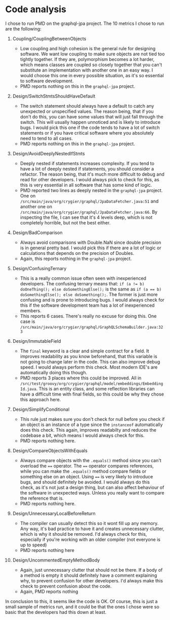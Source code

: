 # Code analysis
I chose to run PMD on the graphql-jpa project. The 10 metrics I chose to run are the following:
1. Coupling/CouplingBetweenObjects
    - Low coupling and high cohesion is the general rule for designing software. We want low
coupling to make sure objects are not tied too tightly together. If they are, polymorphism becomes a lot harder, which means classes are coupled so closely together that you can't substitute an
implementation with another one in an easy way. I would choose this one in every possible 
situation, as it's so essential to software development.
    - PMD reports nothing on this in the `graphql-jpa` project.

2. Design/SwitchStmtsShouldHaveDefault
    - The switch statement should always have a default to catch any unexpected or unspecified 
values. The reason being, that if you don't do this, you can have some values that will just fall
through the switch. This will usually happen unnoticed and is likely to introduce bugs. I would 
pick this one if the code tends to have a lot of switch statements or if you have critical software where you absolutely need to tend to all cases. 
    - PMD reports nothing on this in the `graphql-jpa` project.

3. Design/AvoidDeeplyNestedIfStmts
    - Deeply nested if statements increases complexity. If you tend to have a lot of deeply nested if statements, you should consider a refactor. The reason being, that it's much more difficult 
to debug and read for other developers. I would always pick to check for this, as this is very
 essential in all software that has some kind of logic. 
    - PMD reported two lines as deeply nested in the `graphql-jpa` project. One on `/src/main/java/org/crygier/graphql/JpaDataFetcher.java:51` and another one on `/src/main/java/org/crygier/graphql/JpaDataFetcher.java:66`. By inspecting the file, I can see that it's 4 levels deep, which is not completely horrible, but not the best either.

4. Design/BadComparison
    - Always avoid comparisons with Double.NaN since double precision is in general pretty bad. 
I would pick this if there are a lot of logic or calculations that depends on the precision
 of Doubles.
    - Again, this reports nothing in the `graphql-jpa` project.

5. Design/ConfusingTernary
    - This is a really common issue often seen with inexperienced developers. The confusing ternary means that: `if (a != b) doOneThing(); else doSomethingElse();` is the same as
 `if (a == b) doSomethingElse(); else doSomething();`. The former is just more confusing and is prone to introducing bugs. I would always check for this if the software development team has a lot
 of inexperienced members.
    - This reports 6 cases. There's really no excuse for doing this. One case is `/src/main/java/org/crygier/graphql/GraphQLSchemaBuilder.java:323`

6. Design/ImmutableField
    - The `final` keyword is a clear and simple contract for a field. It improves readability as you know beforehand, that this variable is not going to change later in the code. This can also improve debug speed. I would always perform this check. Most modern IDE's are automatically doing this though. 
    - PMD reports 3 places where this could be improved. All in `/src/test/groovy/org/crygier/graphql/model/embeddings/EmbeddingId.java`. This is an entity class, and some reflection libraries can have a difficult time with final fields, so this could be why they chose this approach here.

7. Design/SimplifyConditional
    - This rule just makes sure you don't check for null before you check if an object is an instance of a type since the `instanceof` automatically does this check. This again, improves readabilty
 and reduces the codebase a bit, which means I would always check for this.
    - PMD reports nothing here.

8. Design/CompareObjectsWithEquals
    - Always compare objects with the `.equals()` method since you can't overload the `==` operator. The `==` operator compares references, while you can make the `.equals()` method compare fields or something else on an object. Using `==` is very likely to introduce bugs, and should definitely be avoided. I would always do this check, as it's not just a design thing, but can also affect behaviour of the software in unexpected ways. Unless you really want to compare the reference that is.
    - PMD reports nothing here.

9. Design/UnnecessaryLocalBeforeReturn
    - The compiler can usually detect this so it wont fill up any memory. Any way, it's bad 
practice to have it and creates unnecessary clutter, which is why it should be removed. I'd always check for this, especially if you're working with an older compiler (not everyone is up to speed)
    - PMD reports nothing here

10. Design/UncommentedEmptyMethodBody
    - Again, just unnecessary clutter that should not be there. If a body of a method is empty it should definitely have a comment explaining why, to prevent confusion for other developers. I'd always make this check to prevent confusion about the code.
    - Again, PMD reports nothing

In conclusion to this, it seems like the code is OK. Of course, this is just a small sample of metrics run, and it could be that the ones I chose were so basic that the developers had this down at least. 
